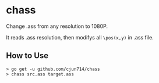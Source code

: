 chass
=====

Change .ass from any resolution to 1080P.

It reads .ass resolution, then modifys all `\pos(x,y)` in .ass file.

## How to Use

```
> go get -u github.com/cjun714/chass
> chass src.ass target.ass
```
